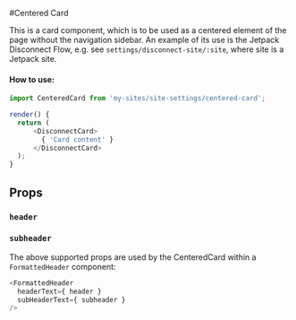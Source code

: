 #Centered Card

This is a card component, which is to be used as a centered element
of the page without the navigation sidebar. An example of its use is the Jetpack
Disconnect Flow, e.g. see `settings/disconnect-site/:site`, where site
is a Jetpack site.

#### How to use:

```js
import CenteredCard from 'my-sites/site-settings/centered-card';

render() {
  return (
      <DisconnectCard>
        { 'Card content' }
      </DisconnectCard>
  );
}
```

## Props

### `header`

### `subheader`

The above supported props are used by the CenteredCard within a `FormattedHeader`
component:
```js
<FormattedHeader
  headerText={ header }
  subHeaderText={ subheader }
/>
```
